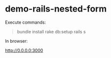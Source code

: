 demo-rails-nested-form
======================

Execute commands:

  > bundle install
  > rake db:setup
  > rails s

In browser:

  http://0.0.0.0:3000